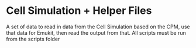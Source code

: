 # Cell Simulation + Helper Files
A set of data to read in data from the Cell Simulation based on the CPM, use that data for Emukit, then read the output from that. 
All scripts must be run from the scripts folder